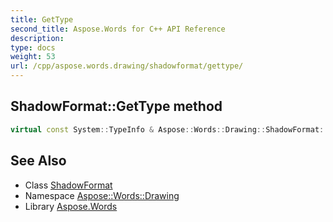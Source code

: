```yaml
---
title: GetType
second_title: Aspose.Words for C++ API Reference
description: 
type: docs
weight: 53
url: /cpp/aspose.words.drawing/shadowformat/gettype/
---
```

## ShadowFormat::GetType method




```cpp
virtual const System::TypeInfo & Aspose::Words::Drawing::ShadowFormat::GetType() const override
```

## See Also

* Class [ShadowFormat](../)
* Namespace [Aspose::Words::Drawing](../../)
* Library [Aspose.Words](../../../)
